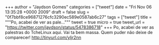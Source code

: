 
+++
author = "Jaydson Gomes"
categories = ["tweet"]
date = "Fri Nov 06 13:35:28 +0000 2009"
draft = false
slug = "0f7bbf8ce96871276cfc3290ec589e0587ab6c27"
tags = ["tweet"]
title = """Po, acabei de ver as pale..."""
tweet = true
micro = true
tweet_url = "https://twitter.com/jaydson/status/5478386718"
+++
Po, acabei de ver as palestras do TcheLinux aqui. Vai ta bem massa. Quem puder não deixe de comparecer! http://tinyurl.com/yljr2nn
